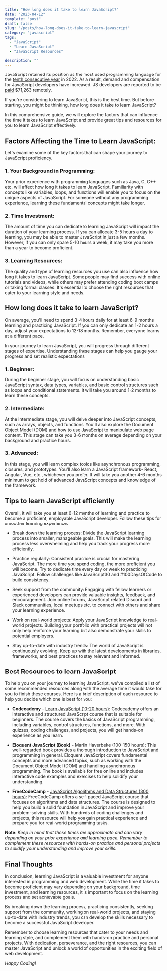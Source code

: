 ```yaml
---
title: "How long does it take to learn JavaScript?"
date: "2023-04-12"
template: "post"
draft: false
slug: "/posts/how-long-does-it-take-to-learn-javascript"
category: "javascript"
tags:
  - "JavaScript"
  - "Learn JavaScript"
  - "JavaScript Resources"

description: ""
---
```


JavaScript retained its position as the most used programming language for the [tenth consecutive year](https://survey.stackoverflow.co/2022/#section-most-popular-technologies-programming-scripting-and-markup-languages) in 2022. As a result, demand and compensation for JavaScript developers have increased. JS developers are reported to be [paid](https://arc.dev/salaries/javascript-developers) $71,263 remotely.

If you're considering to learn JavaScript, this is the best time. But before starting, you might be thinking, how long does it take to learn JavaScript?

In this comprehensive guide, we will explore the factors that can influence the time it takes to learn JavaScript and provide great tips and resources for you to learn JavaScript effectively.

## Factors Affecting the Time to Learn JavaScript:

Let's examine some of the key factors that can shape your journey to JavaScript proficiency.

### 1. Your Background in Programming:

Your prior experience with programming languages such as Java, C, C++ etc. will affect how long it takes to learn JavaScript. Familiarity with concepts like variables, loops, and functions will enable you to focus on the unique aspects of JavaScript. For someone without any programming experience, learning these fundamental concepts might take longer.

### 2. Time Investment:

The amount of time you can dedicate to learning JavaScript will impact the duration of your learning process. If you can allocate 3-5 hours a day to learning, you may be able to master JavaScript in just a few months. However, if you can only spare 5-10 hours a week, it may take you more than a year to become proficient.

### 3. Learning Resources:

The quality and type of learning resources you use can also influence how long it takes to learn JavaScript. Some people may find success with online tutorials and videos, while others may prefer attending coding boot camps or taking formal classes. It's essential to choose the right resources that cater to your learning style and needs.

## How long does it take to learn JavaScript?

On average, you'll need to spend 3-4 hours daily for at least 6-9 months learning and practicing JavaScript. If you can only dedicate an 1-2 hours a day, adjust your expectations to 12-18 months. Remember, everyone learns at a different pace.

In your journey to learn JavaScript, you will progress through different stages of expertise. Understanding these stages can help you gauge your progress and set realistic expectations.

### 1. Beginner:

During the beginner stage, you will focus on understanding basic JavaScript syntax, data types, variables, and basic control structures such as loops and conditional statements. It will take you around 1-2 months to learn these concepts.

### 2. Intermediate:

At the intermediate stage, you will delve deeper into JavaScript concepts, such as arrays, objects, and functions. You'll also explore the Document Object Model (DOM) and how to use JavaScript to manipulate web page content. This stage can take you 3-6 months on average depending on your background and practice hours.

### 3. Advanced:

In this stage, you will learn complex topics like asynchronous programming, closures, and prototypes. You'll also learn a JavaScript framework- React, Angular, Vue, etc., whichever you prefer. It will take you another 4-6 months minimum to get hold of advanced JavaScript concepts and knowledge of the framework.

## Tips to learn JavaScript efficiently

Overall, it will take you at least 6-12 months of learning and practice to become a proficient, employable JavaScript developer. Follow these tips for smoother learning experience:

- Break down the learning process: Divide the JavaScript learning process into smaller, manageable goals. This will make the learning process less overwhelming and help you track your progress more efficiently.

- Practice regularly: Consistent practice is crucial for mastering JavaScript. The more time you spend coding, the more proficient you will become. Try to dedicate time every day or week to practicing JavaScript. Follow challenges like JavaScript30 and #100DaysOfCode to build consistency.

- Seek support from the community: Engaging with fellow learners or experienced developers can provide valuable insights, feedback, and encouragement. Join online forums, JavaScript related Discord and Slack communities, local meetups etc. to connect with others and share your learning experience.

- Work on real-world projects: Apply your JavaScript knowledge to real-world projects. Building your portfolio with practical projects will not only help reinforce your learning but also demonstrate your skills to potential employers.

- Stay up-to-date with industry trends: The world of JavaScript is continuously evolving. Keep up with the latest developments in libraries, frameworks, and best practices to stay relevant and informed.

## Best Resources to learn JavaScript

To help you on your journey to learning JavaScript, we've compiled a list of some recommended resources along with the average time it would take for you to finish these courses. Here is a brief description of each resource to help you decide which one is best for you:

- **Codecademy** - [Learn JavaScript (10-20 hours)](https://www.codecademy.com/learn/introduction-to-javascript): Codecademy offers an interactive and structured JavaScript course that is suitable for beginners. The course covers the basics of JavaScript programming, including variables, control structures, functions, and more. With quizzes, coding challenges, and projects, you will get hands-on experience as you learn.

- **Eloquent JavaScript (Book)** - [Marijn Haverbeke (100-150 hours)](https://eloquentjavascript.net/): This well-regarded book provides a thorough introduction to JavaScript and programming in general. Eloquent JavaScript covers fundamental concepts and more advanced topics, such as working with the Document Object Model (DOM) and handling asynchronous programming. The book is available for free online and includes interactive code examples and exercises to help solidify your understanding.

- **FreeCodeCamp** - [JavaScript Algorithms and Data Structures (300 hours)](https://www.freecodecamp.org/learn/javascript-algorithms-and-data-structures/): FreeCodeCamp offers a self-paced JavaScript course that focuses on algorithms and data structures. The course is designed to help you build a solid foundation in JavaScript and improve your problem-solving skills. With hundreds of coding challenges and projects, this resource will help you gain practical experience and prepare you for real-world programming tasks.

**Note**: _Keep in mind that these times are approximate and can vary depending on your prior experience and learning pace. Remember to complement these resources with hands-on practice and personal projects to solidify your understanding and improve your skills._

## Final Thoughts

In conclusion, learning JavaScript is a valuable investment for anyone interested in programming and web development. While the time it takes to become proficient may vary depending on your background, time investment, and learning resources, it is important to focus on the learning process and set achievable goals.

By breaking down the learning process, practicing consistently, seeking support from the community, working on real-world projects, and staying up-to-date with industry trends, you can develop the skills necessary to become a successful JavaScript developer.

Remember to choose learning resources that cater to your needs and learning style, and complement them with hands-on practice and personal projects. With dedication, perseverance, and the right resources, you can master JavaScript and unlock a world of opportunities in the exciting field of web development.

_Happy Coding!_
